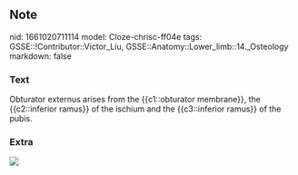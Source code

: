 ## Note
nid: 1661020711114
model: Cloze-chrisc-ff04e
tags: GSSE::!Contributor::Victor_Liu, GSSE::Anatomy::Lower_limb::14._Osteology
markdown: false

### Text
Obturator externus arises from the {{c1::obturator membrane}}, the {{c2::inferior ramus}} of the ischium and the {{c3::inferior ramus}} of the pubis.

### Extra
<img src="paste-58c584bf66c7edf59083937c5b816d531586c84c.jpg">
